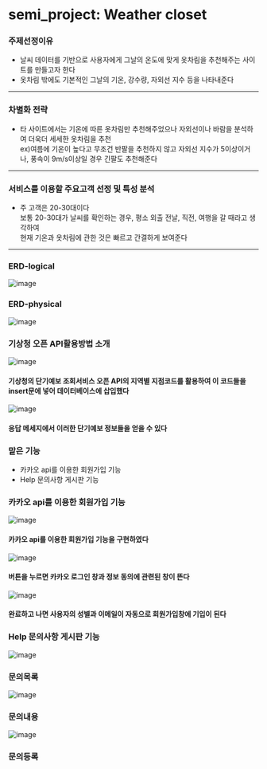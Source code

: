 # semi_project: Weather closet
### 주제선정이유
- 날씨 데이터를 기반으로 사용자에게 그날의 온도에 맞게 옷차림을 추천해주는 사이트를 만들고자 한다
- 옷차림 밖에도 기본적인 그날의 기온, 강수량, 자외선 지수 등을 나타내준다  
--------------------
### 차별화 전략
- 타 사이트에서는 기온에 따른 옷차림만 추천해주었으나 자외선이나 바람을 분석하여 더욱더 세세한 옷차림을 추천  
ex)여름에 기온이 높다고 무조건 반팔을 추천하지 않고 자외선 지수가 5이상이거나, 풍속이 9m/s이상일 경우 긴팔도 추천해준다  
--------------------
### 서비스를 이용할 주요고객 선정 및 특성 분석
- 주 고객은 20-30대이다  
보통 20-30대가 날씨를 확인하는 경우, 평소 외출 전날, 직전, 여행을 갈 때라고 생각하여  
현재 기온과 옷차림에 관한 것은 빠르고 간결하게 보여준다
--------------------
### ERD-logical
![image](https://user-images.githubusercontent.com/91641650/155982147-b4f226d7-eedc-47c2-9e51-f2a0fada5ef4.png)
### ERD-physical
![image](https://user-images.githubusercontent.com/91641650/155982238-9a9e3352-4fde-4ec5-bbb4-e0a3f9bf3e7e.png)
### 기상청 오픈 API활용방법 소개
![image](https://user-images.githubusercontent.com/91641650/155985563-948cc6f2-37d6-4408-8ec4-daa179fead13.png)
#### 기상청의 단기예보 조회서비스 오픈 API의 지역별 지점코드를 활용하여 이 코드들을 insert문에 넣어 데이터베이스에 삽입했다  
![image](https://user-images.githubusercontent.com/91641650/155986612-5937d776-ec2d-4e20-821c-76a6070a80f1.png)  
#### 응답 메세지에서 이러한 단기예보 정보들을 얻을 수 있다  
### 맡은 기능
- 카카오 api를 이용한 회원가입 기능
- Help 문의사항 게시판 기능

### 카카오 api를 이용한 회원가입 기능
![image](https://user-images.githubusercontent.com/91641650/155983426-df4b3485-5c3d-4788-84cf-c8c40bd34e93.png)
#### 카카오 api를 이용한 회원가입 기능을 구현하였다  
![image](https://user-images.githubusercontent.com/91641650/155984510-b6ef9205-8e33-4db6-b495-dfdcba8cbdb3.png)
#### 버튼을 누르면 카카오 로그인 창과 정보 동의에 관련된 창이 뜬다  
![image](https://user-images.githubusercontent.com/91641650/155983547-e5e669bd-8915-4998-9545-eae5382a4da3.png)
#### 완료하고 나면 사용자의 성별과 이메일이 자동으로 회원가입창에 기입이 된다  

### Help 문의사항 게시판 기능
![image](https://user-images.githubusercontent.com/91641650/155983908-9b8e80e6-6fd4-44b0-ae79-9676405b0364.png)
### 문의목록
![image](https://user-images.githubusercontent.com/91641650/155983980-73b78dfc-e3e3-4904-a4a8-fc64a117ccc6.png)
### 문의내용
![image](https://user-images.githubusercontent.com/91641650/155984089-7dff7304-832a-4d39-bb67-4d3fd6cf4fcd.png)
### 문의등록

